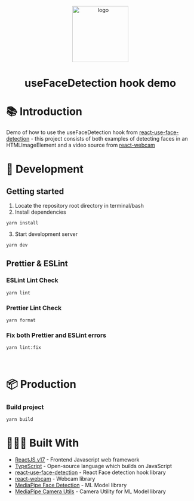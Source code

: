 <p align="center">
  <a href="https://github.com/Web-Development-Work/Live-Face-Detection-Reactjs">
    <img alt="logo" src="https://i.imgur.com/XSTefBB.png" width="150" />
  </a>
</p>
<h1 align="center">
   useFaceDetection hook demo
</h1>

# 📚 Introduction

Demo of how to use the useFaceDetection hook from [react-use-face-detection](https://www.npmjs.com/package/react-use-face-detection) - this project consists of both examples of detecting faces in an HTMLImageElement and a video source from [react-webcam](https://www.npmjs.com/package/react-webcam)

# 🚀 Development

## Getting started

1. Locate the repository root directory in terminal/bash
2. Install dependencies

```
yarn install
```

3. Start development server

```
yarn dev
```

## Prettier & ESLint

### ESLint Lint Check

```
yarn lint
```

### Prettier Lint Check

```
yarn format
```

### Fix both Prettier and ESLint errors

```
yarn lint:fix
```

<br/>

# 📦 Production

### Build project

```
yarn build
```

# 👷🏻‍♂️ Built With

- [ReactJS v17](https://reactjs.org/) - Frontend Javascript web framework
- [TypeScript](https://www.typescriptlang.org/) - Open-source language which builds on JavaScript
- [react-use-face-detection](https://www.npmjs.com/package/react-use-face-detection) - React Face detection hook library
- [react-webcam](https://www.npmjs.com/package/react-webcam) - Webcam library
- [MediaPipe Face Detection](https://www.npmjs.com/package/@mediapipe/face_detection) - ML Model library
- [MediaPipe Camera Utils](https://www.npmjs.com/package/@mediapipe/camera_utils) - Camera Utility for ML Model library
